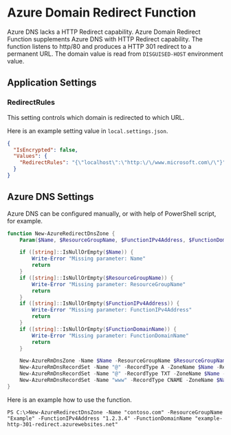 # Azure Domain Redirect Function
Azure DNS lacks a HTTP Redirect capability. Azure Domain Redirect Function supplements Azure DNS with HTTP Redirect capability. The function listens to http/80 and produces a HTTP 301 redirect to a permanent URL. The domain value is read from `DISGUISED-HOST` environment value.

## Application Settings

### RedirectRules
This setting controls which domain is redirected to which URL.

Here is an example setting value in `local.settings.json`.

```json
{
  "IsEncrypted": false,
  "Values": {
    "RedirectRules": "{\"localhost\":\"http:\/\/www.microsoft.com\/\"}"
  }
}
```

## Azure DNS Settings
Azure DNS can be configured manually, or with help of PowerShell script, for example. 

```powershell
function New-AzureRedirectDnsZone {
    Param($Name, $ResourceGroupName, $FunctionIPv4Address, $FunctionDomainName)

    if ([string]::IsNullOrEmpty($Name)) {
        Write-Error "Missing parameter: Name"
        return
    }
    if ([string]::IsNullOrEmpty($ResourceGroupName)) {
        Write-Error "Missing parameter: ResourceGroupName"
        return
    }
    if ([string]::IsNullOrEmpty($FunctionIPv4Address)) {
        Write-Error "Missing parameter: FunctionIPv4Address"
        return
    }
    if ([string]::IsNullOrEmpty($FunctionDomainName)) {
        Write-Error "Missing parameter: FunctionDomainName"
        return
    }

    New-AzureRmDnsZone -Name $Name -ResourceGroupName $ResourceGroupName
    New-AzureRmDnsRecordSet -Name "@" -RecordType A -ZoneName $Name -ResourceGroupName $ResourceGroupName -Ttl 3600 -DnsRecords (New-AzureRmDnsRecordConfig -IPv4Address $FunctionIPv4Address)
    New-AzureRmDnsRecordSet -Name "@" -RecordType TXT -ZoneName $Name -ResourceGroupName $ResourceGroupName -Ttl 3600 -DnsRecords (New-AzureRmDnsRecordConfig -Value $FunctionDomainName)
    New-AzureRmDnsRecordSet -Name "www" -RecordType CNAME -ZoneName $Name -ResourceGroupName $ResourceGroupName -Ttl 3600 -DnsRecords (New-AzureRmDnsRecordConfig -Cname $FunctionDomainName)
}
```

Here is an example how to use the function.

```PS C:\>New-AzureRedirectDnsZone -Name "contoso.com" -ResourceGroupName "Example" -FunctionIPv4Address "1.2.3.4" -FunctionDomainName "example-http-301-redirect.azurewebsites.net"```
